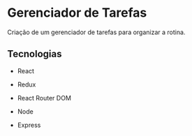 # Gerenciador de Tarefas

Criação de um gerenciador de tarefas para organizar a rotina.

## Tecnologias

- React

- Redux

- React Router DOM

- Node

- Express
